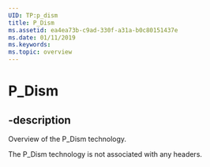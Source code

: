 ```yaml
---
UID: TP:p_dism
title: P_Dism
ms.assetid: ea4ea73b-c9ad-330f-a31a-b0c80151437e
ms.date: 01/11/2019
ms.keywords: 
ms.topic: overview
---
```


# P_Dism

## -description

Overview of the P_Dism technology.

The P_Dism technology is not associated with any headers.



